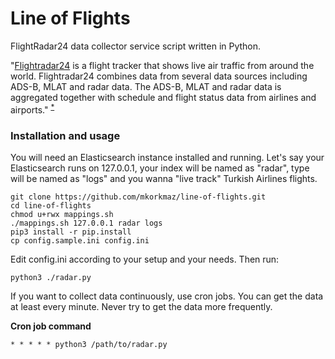 # Line of Flights

FlightRadar24 data collector service script written in Python.

"[Flightradar24](https://www.flightradar24.com) is a flight tracker that shows live air traffic from around the world. Flightradar24 combines data from several data sources including ADS-B, MLAT and radar data. The ADS-B, MLAT and radar data is aggregated together with schedule and flight status data from airlines and airports." <sup>[*](https://www.flightradar24.com/how-it-works)</sup>

### Installation and usage

You will need an Elasticsearch instance installed and running.
Let's say your Elasticsearch runs on 127.0.0.1,
your index will be named as "radar", type will be named as "logs"
and you wanna "live track" Turkish Airlines flights.

```
git clone https://github.com/mkorkmaz/line-of-flights.git
cd line-of-flights
chmod u+rwx mappings.sh
./mappings.sh 127.0.0.1 radar logs
pip3 install -r pip.install
cp config.sample.ini config.ini
```

Edit config.ini according to your setup and your needs. Then run:
```
python3 ./radar.py
```

If you want to collect data continuously, use cron jobs.
You can get the data at least every minute. Never try to get the data more frequently.

**Cron job command**

```
* * * * * python3 /path/to/radar.py
```